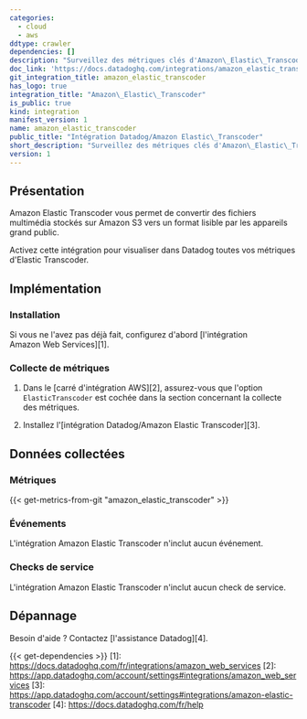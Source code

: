 ```yaml
---
categories:
  - cloud
  - aws
ddtype: crawler
dependencies: []
description: "Surveillez des métriques clés d'Amazon\_Elastic\_Transcoder."
doc_link: 'https://docs.datadoghq.com/integrations/amazon_elastic_transcoder/'
git_integration_title: amazon_elastic_transcoder
has_logo: true
integration_title: "Amazon\_Elastic\_Transcoder"
is_public: true
kind: integration
manifest_version: 1
name: amazon_elastic_transcoder
public_title: "Intégration Datadog/Amazon Elastic\_Transcoder"
short_description: "Surveillez des métriques clés d'Amazon\_Elastic\_Transcoder."
version: 1
---
```

## Présentation
Amazon Elastic Transcoder vous permet de convertir des fichiers multimédia stockés sur Amazon S3 vers un format lisible par les appareils grand public.

Activez cette intégration pour visualiser dans Datadog toutes vos métriques d'Elastic Transcoder.

## Implémentation
### Installation
Si vous ne l'avez pas déjà fait, configurez d'abord [l'intégration Amazon Web Services][1].

### Collecte de métriques
1. Dans le [carré d'intégration AWS][2], assurez-vous que l'option `ElasticTranscoder` est cochée dans la section concernant la collecte des métriques.

2. Installez l'[intégration Datadog/Amazon Elastic Transcoder][3].

## Données collectées
### Métriques
{{< get-metrics-from-git "amazon_elastic_transcoder" >}}


### Événements
L'intégration Amazon Elastic Transcoder n'inclut aucun événement.

### Checks de service
L'intégration Amazon Elastic Transcoder n'inclut aucun check de service.

## Dépannage
Besoin d'aide ? Contactez [l'assistance Datadog][4].



{{< get-dependencies >}}
[1]: https://docs.datadoghq.com/fr/integrations/amazon_web_services
[2]: https://app.datadoghq.com/account/settings#integrations/amazon_web_services
[3]: https://app.datadoghq.com/account/settings#integrations/amazon-elastic-transcoder
[4]: https://docs.datadoghq.com/fr/help
